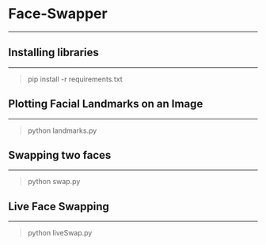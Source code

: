 # Face-Swapper
-----------

## Installing libraries
--------------------
> pip install -r requirements.txt

## Plotting Facial Landmarks on an Image
------------------------
> python landmarks.py

## Swapping two faces
----------------------
> python swap.py

## Live Face Swapping
----------------
> python liveSwap.py